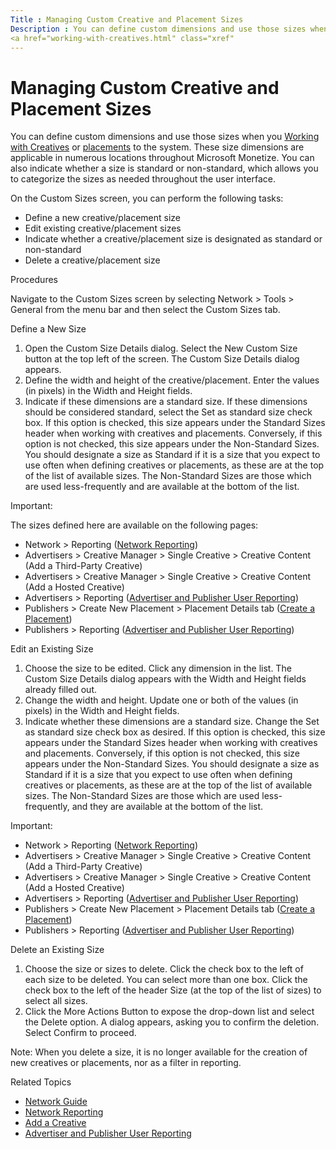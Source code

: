 ```yaml
---
Title : Managing Custom Creative and Placement Sizes
Description : You can define custom dimensions and use those sizes when you
<a href="working-with-creatives.html" class="xref"
---
```



# Managing Custom Creative and Placement Sizes



You can define custom dimensions and use those sizes when you
<a href="working-with-creatives.html" class="xref"
title="You can traffic a wide range of creative types, from banners to increasingly pervasive rich media types, through the Xandr platform. Only secure content is supported.">Working
with Creatives</a> or
<a href="working-with-placements.html" class="xref">placements</a> to
the system. These size dimensions are applicable in numerous locations
throughout Microsoft Monetize. You can also indicate
whether a size is standard or non-standard, which allows you to
categorize the sizes as needed throughout the user interface.

On the Custom Sizes screen, you
can perform the following tasks:

- Define a new creative/placement size
- Edit existing creative/placement sizes
- Indicate whether a creative/placement size is designated as
  standard or
  non-standard
- Delete a creative/placement size

Procedures

Navigate to the Custom Sizes
screen by selecting
Network 
\>  Tools  \>
 General from the menu bar and
then select the Custom Sizes tab.

Define a New Size

1.  Open the Custom Size Details
    dialog. Select the New Custom Size
    button at the top left of the screen. The
    Custom Size Details dialog
    appears.
2.  Define the width and height of the creative/placement. Enter the
    values (in pixels) in the Width
    and Height fields.
3.  Indicate if these dimensions are a standard size. If these
    dimensions should be considered standard, select the
    Set as standard size check box. If
    this option is checked, this size appears under the
    Standard Sizes header when working
    with creatives and placements. Conversely, if this option is not
    checked, this size appears under the
    Non-Standard Sizes. You should
    designate a size as Standard if it
    is a size that you expect to use often when defining creatives or
    placements, as these are at the top of the list of available sizes.
    The Non-Standard Sizes are those
    which are used less-frequently and are available at the bottom of
    the list.



Important:

The sizes defined here are available on the following pages:

- Network
   \>  Reporting
  (<a href="network-reporting.html" class="xref">Network Reporting</a>)
- Advertisers
   \>  Creative Manager  \>
   Single Creative  \>
   Creative Content (Add a
  Third-Party Creative)
- Advertisers
   \>  Creative Manager  \>
   Single Creative  \>
   Creative Content (Add a
  Hosted Creative)
- Advertisers
   \>  Reporting
  (<a href="advertiser-and-publisher-user-reporting.html"
  class="xref">Advertiser and Publisher User Reporting</a>)
- Publishers
   \>  Create New Placement  \>
   Placement Details tab
  (<a href="create-a-placement.html" class="xref">Create a Placement</a>)
- Publishers
   \>  Reporting
  (<a href="advertiser-and-publisher-user-reporting.html"
  class="xref">Advertiser and Publisher User Reporting</a>)



Edit an Existing Size

1.  Choose the size to be edited. Click any dimension in the list. The
    Custom Size Details dialog appears
    with the Width and
    Height fields already filled out.
2.  Change the width and height. Update one or both of the values (in
    pixels) in the Width and
    Height fields.
3.  Indicate whether these dimensions are a standard size. Change the
    Set as standard size check box as
    desired. If this option is checked, this size appears under the
    Standard Sizes header when working
    with creatives and placements. Conversely, if this option is not
    checked, this size appears under the
    Non-Standard Sizes. You should
    designate a size as Standard if it
    is a size that you expect to use often when defining creatives or
    placements, as these are at the top of the list of available sizes.
    The Non-Standard Sizes are those
    which are used less-frequently, and they are available at the bottom
    of the list.



Important:

- Network
   \>  Reporting
  (<a href="network-reporting.html" class="xref">Network Reporting</a>)
- Advertisers
   \>  Creative Manager  \>
   Single Creative  \>
   Creative Content (Add a
  Third-Party Creative)
- Advertisers
   \>  Creative Manager  \>
   Single Creative  \>
   Creative Content (Add a
  Hosted Creative)
- Advertisers
   \>  Reporting
  (<a href="advertiser-and-publisher-user-reporting.html"
  class="xref">Advertiser and Publisher User Reporting</a>)
- Publishers
   \>  Create New Placement  \>
   Placement Details tab
  (<a href="create-a-placement.html" class="xref">Create a Placement</a>)
- Publishers
   \>  Reporting
  (<a href="advertiser-and-publisher-user-reporting.html"
  class="xref">Advertiser and Publisher User Reporting</a>)



Delete an Existing Size

1.  Choose the size or sizes to delete. Click the check box to the left
    of each size to be deleted. You can select more than one box. Click
    the check box to the left of the header
    Size (at the top of the list of
    sizes) to select all sizes.
2.  Click the More Actions Button to
    expose the drop-down list and select the
    Delete option. A dialog appears,
    asking you to confirm the deletion. Select
    Confirm to proceed.



Note: When you delete a size, it is no
longer available for the creation of new creatives or placements, nor as
a filter in reporting.



Related Topics

- <a href="network-guide.html" class="xref">Network Guide</a>
- <a href="network-reporting.html" class="xref">Network Reporting</a>
- <a href="add-a-creative.html" class="xref"
  title="You can add a creative by either uploading a spreadsheet or the creative files directly from your computer. Only secure content is supported.">Add
  a Creative</a>
- <a href="advertiser-and-publisher-user-reporting.html"
  class="xref">Advertiser and Publisher User Reporting</a>




